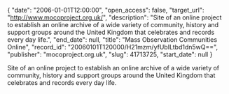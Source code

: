 {
  "date": "2006-01-01T12:00:00", 
  "open_access": false, 
  "target_url": "http://www.mocoproject.org.uk/", 
  "description": "Site of an online project to establish an online archive of a wide variety of community, history and support groups around the United Kingdom that celebrates and records every day life.", 
  "end_date": null, 
  "title": "Mass Observation Communities Online", 
  "record_id": "20060101T120000/H21mzm/yfUbILtbd1dn5wQ==", 
  "publisher": "mocoproject.org.uk", 
  "slug": 41713725, 
  "start_date": null
}

Site of an online project to establish an online archive of a wide variety of community, history and support groups around the United Kingdom that celebrates and records every day life.